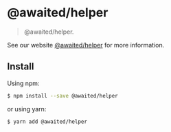 # @awaited/helper

> @awaited/helper.

See our website [@awaited/helper](https://venusjin.gitee.io/awaited-pkgs/components/helper/helper) for more information.

## Install

Using npm:

```bash
$ npm install --save @awaited/helper
```

or using yarn:

```bash
$ yarn add @awaited/helper
```
